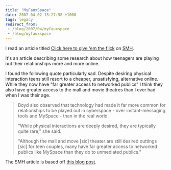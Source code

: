 ```yaml
---
title: "MyFauxSpace"
date: 2007-04-02 15:27:58 +1000
tags: legacy
redirect_from:
 - /blog/2007/04/myfauxspace
 - /blog/myfauxspace
---
```


I read an article titled <a href="http://www.smh.com.au/news/web/click-here-to-give-em-the-flick/2007/04/02/1175366127495.html" target="_blank"> Click here to give 'em the flick</a> on <a href="http://www.smh.com.au" target="_blank">SMH</a>.

It's an article describing some research about how teenagers are playing out their relationships more and more online.

I found the following quote particularly sad. Despite desiring physical interaction teens still resort to a cheaper, unsatisfying, alternative online. While they now have "far greater access to networked publics" I think they also have greater access to the mall and movie theatres than I ever had when I was their age.

<blockquote>
Boyd also observed that technology had made it far more common for relationships to be played out in cyberspace - over instant-messaging tools and MySpace - than in the real world.

"While physical interactions are deeply desired, they are typically quite rare," she said.

"Although the mall and move [sic] theater are still desired outtings [sic] for teen couples, many have far greater access to networked publics like MySpace than they do to unmediated publics."
</blockquote>
<!--break-->

The SMH article is based off <a href="http://digitalyouth.ischool.berkeley.edu/node/70" target="_blank">this blog post</a>.
